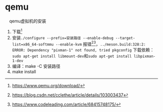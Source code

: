 # qemu

&emsp;qemu虚拟机的安装

1. 下载[^1]
2. 安装`./configure --prefix=安装路径 --enable-debug --target-list=x86_64-softmmu --enable-kvm`
    报错[^2][^3]，`../meson.build:328:2: ERROR: Dependency "pixman-1" not found, tried pkgconfig`
    下载依赖：`sudo apt-get install libmount-dev`和`sudo apt-get install libpixman-1-dev`
 3. 编译：make -C 安装路径
 4. make install
 

[^1]:	https://www.qemu.org/download/
[^2]:https://blog.csdn.net/cclethe/article/details/103003437
[^3]:https://www.codeleading.com/article/68415748175/